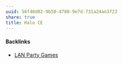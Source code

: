 ```yaml
---
uuid: 56f40d02-9b50-4780-9e7d-731a24ae3f23
share: true
title: Halo CE
---
```

#### Backlinks

* [LAN Party Games](/f5c3c4e3-e1e1-423b-87f6-f961e2799096)